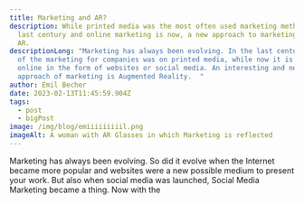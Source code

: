 ```yaml
---
title: Marketing and AR?
description: While printed media was the most often used marketing method in the
  last century and online marketing is now, a new approach to marketing could be
  AR.
descriptionLong: "Marketing has always been evolving. In the last century most
  of the marketing for companies was on printed media, while now it is mostly
  online in the form of websites or social media. An interesting and new
  approach of marketing is Augmented Reality.  "
author: Emil Becher
date: 2023-02-13T11:45:59.904Z
tags:
  - post
  - bigPost
image: /img/blog/emiiiiiiiiil.png
imageAlt: A woman with AR Glasses in which Marketing is reflected
---
```

Marketing has always been evolving. So did it evolve when the Internet became more popular and websites were a new possible medium to present your work. But also when social media was launched, Social Media Marketing became a thing. Now with the